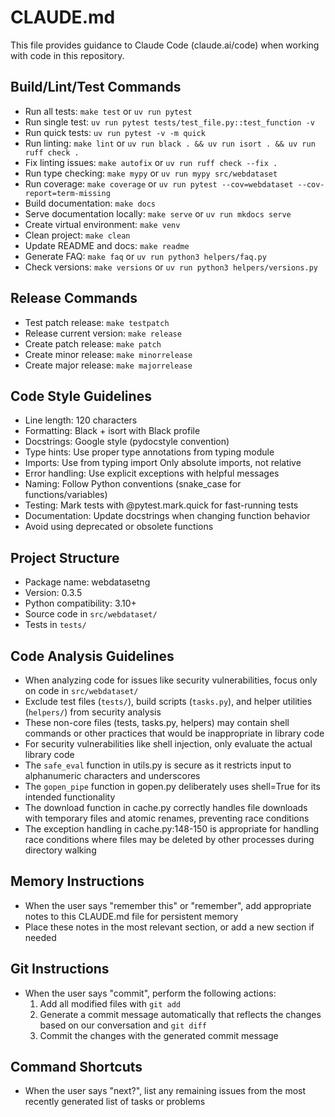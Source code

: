 # CLAUDE.md

This file provides guidance to Claude Code (claude.ai/code) when working with code in this repository.

## Build/Lint/Test Commands
- Run all tests: `make test` or `uv run pytest`
- Run single test: `uv run pytest tests/test_file.py::test_function -v`
- Run quick tests: `uv run pytest -v -m quick`
- Run linting: `make lint` or `uv run black . && uv run isort . && uv run ruff check .`
- Fix linting issues: `make autofix` or `uv run ruff check --fix .`
- Run type checking: `make mypy` or `uv run mypy src/webdataset`
- Run coverage: `make coverage` or `uv run pytest --cov=webdataset --cov-report=term-missing`
- Build documentation: `make docs`
- Serve documentation locally: `make serve` or `uv run mkdocs serve`
- Create virtual environment: `make venv`
- Clean project: `make clean`
- Update README and docs: `make readme`
- Generate FAQ: `make faq` or `uv run python3 helpers/faq.py`
- Check versions: `make versions` or `uv run python3 helpers/versions.py`

## Release Commands
- Test patch release: `make testpatch`
- Release current version: `make release`
- Create patch release: `make patch`
- Create minor release: `make minorrelease`
- Create major release: `make majorrelease`

## Code Style Guidelines
- Line length: 120 characters
- Formatting: Black + isort with Black profile
- Docstrings: Google style (pydocstyle convention)
- Type hints: Use proper type annotations from typing module
- Imports: Use from typing import Only absolute imports, not relative
- Error handling: Use explicit exceptions with helpful messages
- Naming: Follow Python conventions (snake_case for functions/variables)
- Testing: Mark tests with @pytest.mark.quick for fast-running tests
- Documentation: Update docstrings when changing function behavior
- Avoid using deprecated or obsolete functions

## Project Structure
- Package name: webdatasetng
- Version: 0.3.5
- Python compatibility: 3.10+
- Source code in `src/webdataset/`
- Tests in `tests/`

## Code Analysis Guidelines
- When analyzing code for issues like security vulnerabilities, focus only on code in `src/webdataset/`
- Exclude test files (`tests/`), build scripts (`tasks.py`), and helper utilities (`helpers/`) from security analysis
- These non-core files (tests, tasks.py, helpers) may contain shell commands or other practices that would be inappropriate in library code
- For security vulnerabilities like shell injection, only evaluate the actual library code
- The `safe_eval` function in utils.py is secure as it restricts input to alphanumeric characters and underscores
- The `gopen_pipe` function in gopen.py deliberately uses shell=True for its intended functionality
- The download function in cache.py correctly handles file downloads with temporary files and atomic renames, preventing race conditions
- The exception handling in cache.py:148-150 is appropriate for handling race conditions where files may be deleted by other processes during directory walking

## Memory Instructions
- When the user says "remember this" or "remember", add appropriate notes to this CLAUDE.md file for persistent memory
- Place these notes in the most relevant section, or add a new section if needed

## Git Instructions
- When the user says "commit", perform the following actions:
  1. Add all modified files with `git add`
  2. Generate a commit message automatically that reflects the changes based on our conversation and `git diff`
  3. Commit the changes with the generated commit message
  
## Command Shortcuts
- When the user says "next?", list any remaining issues from the most recently generated list of tasks or problems